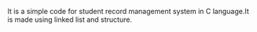 It is a simple code for student record management system in C language.It is made using linked list and structure.
